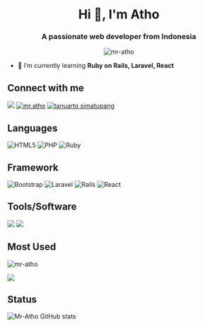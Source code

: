 <h1 align="center">Hi 👋, I'm Atho</h1>
<h3 align="center">A passionate web developer from Indonesia</h3>

<p align="center"> <img src="https://komarev.com/ghpvc/?username=mr-atho&label=Profile%20views&color=0e75b6&style=flat" alt="mr-atho" /> </p>

- 🌱 I’m currently learning **Ruby on Rails, Laravel, React**

## Connect with me

<p align="left">
   <a href="mailto: mr.fightto@gmail.com" target="blank"><img src="https://img.shields.io/badge/Gmail-D14836?style=for-the-badge&logo=gmail&logoColor=white"></a>
<a href="https://instagram.com/mr.atho" target="blank"><img src="https://img.shields.io/badge/Instagram-%23E4405F.svg?style=for-the-badge&logo=Instagram&logoColor=white" alt="mr.atho"/></a>
<a href="https://www.linkedin.com/in/tanuarto-simatupang/" target="blank"><img src="https://img.shields.io/badge/linkedin-%230077B5.svg?style=for-the-badge&logo=linkedin&logoColor=white" alt="tanuarto simatupang"></a>
</p>

## Languages

<p align="left">
   <img src="https://img.shields.io/badge/html5-%23E34F26.svg?style=for-the-badge&logo=html5&logoColor=white" alt="HTML5">
   <img src="https://img.shields.io/badge/php-%23777BB4.svg?style=for-the-badge&logo=php&logoColor=white" alt="PHP">
   <img src="https://img.shields.io/badge/ruby-%23CC342D.svg?style=for-the-badge&logo=ruby&logoColor=white" alt="Ruby">
</p>

## Framework

<p align="left">  
  <img src="https://img.shields.io/badge/bootstrap-%238511FA.svg?style=for-the-badge&logo=bootstrap&logoColor=white" alt="Bootstrap">
  <img src="https://img.shields.io/badge/laravel-%23FF2D20.svg?style=for-the-badge&logo=laravel&logoColor=white" alt="Laravel"/>
  <img src="https://img.shields.io/badge/rails-%23CC0000.svg?style=for-the-badge&logo=ruby-on-rails&logoColor=white" alt="Rails">
  <img src="https://img.shields.io/badge/react-%2320232a.svg?style=for-the-badge&logo=react&logoColor=%2361DAFB" alt="React">
</p>

## Tools/Software

<p align="left"> 
   <img src="https://img.shields.io/badge/adobe%20photoshop-%2331A8FF.svg?style=for-the-badge&logo=adobe%20photoshop&logoColor=white">
   <img src="https://img.shields.io/badge/Visual%20Studio%20Code-0078d7.svg?style=for-the-badge&logo=visual-studio-code&logoColor=white">
</p>

## Most Used

<p align="left"><img src="https://github-readme-stats.vercel.app/api/top-langs?username=mr-atho&amp;show_icons=true&amp;locale=en&amp;layout=compact&amp;theme=nightowl" alt="mr-atho" data-canonical-src="https://github-readme-stats.vercel.app/api/top-langs?username=mr-atho&amp;show_icons=true&amp;locale=en&amp;layout=compact&amp;theme=nightowl" style="max-width: 100%;"></p>

<img src="https://github-readme-stats.vercel.app/api/top-langs/?username=mr-atho" />

## Status

![Mr-Atho GitHub stats](https://github-readme-stats.vercel.app/api?username=mr-atho&show_icons=true&theme=nightowl)
